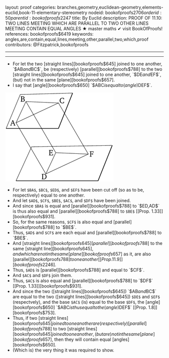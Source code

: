 layout: proof
categories: branches,geometry,euclidean-geometry,elements-euclid,book-11-elementary-stereometry
nodeid: bookofproofs$2706
orderid: 50
parentid: bookofproofs$2247
title: By Euclid
description: PROOF OF 11.10: TWO LINES MEETING WHICH ARE PARALLEL TO TWO OTHER LINES MEETING CONTAIN EQUAL ANGLES &#9733; master maths &#10004; visit BookOfProofs!
references: bookofproofs$6419
keywords: angles,are,contain,equal,lines,meeting,other,parallel,two,which,proof
contributors: @Fitzpatrick,bookofproofs

---


---



* For let the two [straight lines][bookofproofs$645] joined to one another, `$AB$` and `$BC$`, be (respectively) [parallel][bookofproofs$788] to the two [straight lines][bookofproofs$645] joined to one another, `$DE$` and `$EF$`, (but) not in the same [plane][bookofproofs$657].
* I say that [angle][bookofproofs$650] `$ABC$` is equal to (angle) `$DEF$`.

![fig10e](https://github.com/bookofproofs/bookofproofs.github.io/blob/main/_sources/_assets/images/euclid/Book11/fig10e.png?raw=true)

* For let `$BA$`, `$BC$`, `$ED$`, and `$EF$` have been cut off (so as to be, respectively) equal to one another.
* And let `$AD$`, `$CF$`, `$BE$`, `$AC$`, and `$DF$` have been joined.
* And since `$BA$` is equal and [parallel][bookofproofs$788] to `$ED$`, `$AD$` is thus also equal and [parallel][bookofproofs$788] to `$BE$` [[Prop. 1.33]][bookofproofs$931].
* So, for the same reasons, `$CF$` is also equal and [parallel][bookofproofs$788] to `$BE$`.
* Thus, `$AD$` and `$CF$` are each equal and [parallel][bookofproofs$788] to `$BE$`.
* And [straight lines][bookofproofs$645] [parallel][bookofproofs$788] to the same [straight line][bookofproofs$645], and which are not in the same [plane][bookofproofs$657] as it, are also [parallel][bookofproofs$788] to one another [[Prop. 11.9]][bookofproofs$2246].
* Thus, `$AD$` is [parallel][bookofproofs$788] and equal to `$CF$`.
* And `$AC$` and `$DF$` join them.
* Thus, `$AC$` is also equal and [parallel][bookofproofs$788] to `$DF$` [[Prop. 1.33]][bookofproofs$931].
* And since the two ([straight lines][bookofproofs$645]) `$AB$` and `$BC$` are equal to the two ([straight lines][bookofproofs$645]) `$DE$` and `$EF$` (respectvely), and the base `$AC$` (is) equal to the base `$DF$`, the [angle][bookofproofs$650] `$ABC$` is thus equal to the (angle) `$DEF$` [[Prop. 1.8]][bookofproofs$753].
* Thus, if two [straight lines][bookofproofs$645] joined to one another are (respectively) [parallel][bookofproofs$788] to two [straight lines][bookofproofs$645] joined to one another, (but are) not in the same [plane][bookofproofs$657], then they will contain equal [angles][bookofproofs$650].
* (Which is) the very thing it was required to show.
